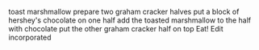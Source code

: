toast marshmallow
prepare two graham cracker halves
put a block of hershey's chocolate on one half
add the toasted marshmallow to the half with chocolate
put the other graham cracker half on top
Eat!
Edit incorporated

